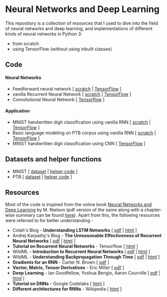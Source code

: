 # Neural Networks and Deep Learning
This repository is a collection of resources that I used to dive into the field of neural networks and deep learning, and implementations of different kinds of neural networks in Python 3:
* from scratch
* using TensorFlow (without using inbuilt classes)

## Code
#### Neural Networks
* Feedforward neural network \[ [scratch](NN.py) | [TensorFlow](tf_DNN.py) ]
* vanilla Recurrent Neural Network \[ [scratch](Recurrent_Neural_Networks/RNN.py) | [TensorFlow](Recurrent_Neural_Networks/tf_RNN.py) ]
* Convolutional Neural Network \[ [Tensorflow](Convolutional_Neural_Network/) ]
#### Application
* MNIST handwritten digit classification using vanilla RNN \[ [scratch](handwritten_digit_classifier.py) | [TensorFlow](tf_handwritten_digit_classifier.py) ]
* Basic language modeling on PTB corpus using vanilla RNN \[ [scratch](Recurrent_Neural_Networks/basic_language_modeling.py) | [TensorFlow](Recurrent_Neural_Networks/tf_basic_language_modeling.py) ]
* MNIST handwritten digit classification using CNN \[ [TensorFlow](Convolutional_Neural_Network/mnist_classifier_cnn.py) ]

## Datasets and helper functions
* MNIST \[ [dataset](data/MNIST/) | [helper code](mnist_loader.py) ]
* PTB \[ [dataset](data/PTB/) | [helper code](Recurrent_Neural_Networks/ptb_loader.py) ]

## Resources
Most of the code is inspired from the online book [Neural Networks and Deep Learning](http://neuralnetworksanddeeplearning.com) by M. Nielson (pdf version of the same along with a chapter-wise summary can be found [here](Book/)). Apart from this, the following resources were referred to for better understanding -

- Colah's Blog - **Understanding LSTM Networks** \[ [pdf](Reference/Understanding_LSTM_Networks_colah's_blog.pdf) | [html](https://http://colah.github.io/posts/2015-08-Understanding-LSTMs/) ]
- Andrej Karpathy's Blog - **The Unreasonable Effectiveness of Recurrent Neural Networks** \[ [pdf](Reference/The_Unreasonable_Effectiveness_of_Recurrent_Neural_Networks.pdf) | [html](https://karpathy.github.io/2015/05/21/rnn-effectiveness/) ]
- **Tutorial on Recurrent Neural Networks** - Tensorflow \[ [html](https://www.tensorflow.org/tutorials/recurrent) ]
- WildML - **Introduction to Recurrent Neural Networks** \[ [pdf](Reference/WildML_Intro_to_RNNs.pdf) | [html](http://www.wildml.com/2015/09/recurrent-neural-networks-tutorial-part-1-introduction-to-rnns/) ]
- WildML - **Understanding Backpropagation Through Time** \[ [pdf](Reference/WildML_Understanding_BPTT.pdf) | [html](http://www.wildml.com/2015/10/recurrent-neural-networks-tutorial-part-3-backpropagation-through-time-and-vanishing-gradients/) ]
- **Gradients for an RNN** - Carter N. Brown \[ [pdf](Reference/BPTT_proof.pdf) ]
- **Vector, Matrix, Tensor Derivatives** - Eric Miller \[ [pdf](Reference/Derivatives_of_tensors.pdf) ]
- **Deep Learning** - Ian Goodfellow, Yoshua Bengio, Aaron Courville \[ [pdf](Reference/Deep_Learning.pdf) | [html](http://www.deeplearningbook.org/) ]
- **Tutorial on DNNs** - Google Codelabs \[ [html](https://codelabs.developers.google.com/codelabs/cloud-tensorflow-mnist/#0) ]
- **Different architectures for RNNs** - Wikipedia \[ [html](https://en.wikipedia.org/wiki/Recurrent_neural_network#Architectures) ]

